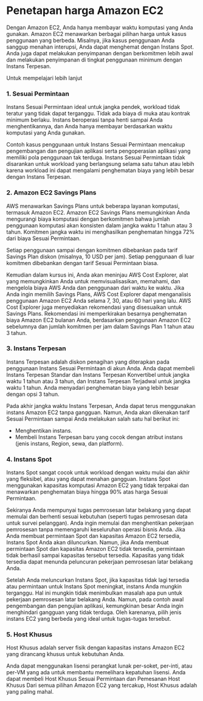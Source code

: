# Penetapan harga Amazon EC2

Dengan Amazon EC2, Anda hanya membayar waktu komputasi yang Anda gunakan. Amazon EC2 menawarkan berbagai pilihan harga untuk kasus penggunaan yang berbeda. Misalnya, jika kasus penggunaan Anda sanggup menahan interupsi, Anda dapat menghemat dengan Instans Spot. Anda juga dapat melakukan penyimpanan dengan berkomitmen lebih awal dan melakukan penyimpanan di tingkat penggunaan minimum dengan Instans Terpesan.

Untuk mempelajari lebih lanjut

### 1. Sesuai Permintaan
Instans Sesuai Permintaan ideal untuk jangka pendek, workload tidak teratur yang tidak dapat terganggu. Tidak ada biaya di muka atau kontrak minimum berlaku. Instans beroperasi tanpa henti sampai Anda menghentikannya, dan Anda hanya membayar berdasarkan waktu komputasi yang Anda gunakan.

Contoh kasus penggunaan untuk Instans Sesuai Permintaan mencakup pengembangan dan pengujian aplikasi serta pengoperasian aplikasi yang memiliki pola penggunaan tak terduga. Instans Sesuai Permintaan tidak disarankan untuk workload yang berlangsung selama satu tahun atau lebih karena workload ini dapat mengalami penghematan biaya yang lebih besar dengan Instans Terpesan.


### 2. Amazon EC2 Savings Plans
AWS menawarkan Savings Plans untuk beberapa layanan komputasi, termasuk Amazon EC2. Amazon EC2 Savings Plans memungkinkan Anda mengurangi biaya komputasi dengan berkomitmen bahwa jumlah penggunaan komputasi akan konsisten dalam jangka waktu 1 tahun atau 3 tahun. Komitmen jangka waktu ini menghasilkan penghematan hingga 72% dari biaya Sesuai Permintaan.

Setiap penggunaan sampai dengan komitmen dibebankan pada tarif Savings Plan diskon (misalnya, 10 USD per jam). Setiap penggunaan di luar komitmen dibebankan dengan tarif Sesuai Permintaan biasa.

Kemudian dalam kursus ini, Anda akan meninjau AWS Cost Explorer, alat yang memungkinkan Anda untuk memvisualisasikan, memahami, dan mengelola biaya AWS Anda dan penggunaan dari waktu ke waktu. Jika Anda ingin memilih Savings Plans, AWS Cost Explorer dapat menganalisis penggunaan Amazon EC2 Anda selama 7, 30, atau 60 hari yang lalu. AWS Cost Explorer juga menyediakan rekomendasi yang disesuaikan untuk Savings Plans. Rekomendasi ini memperkirakan besarnya penghematan biaya Amazon EC2 bulanan Anda, berdasarkan penggunaan Amazon EC2 sebelumnya dan jumlah komitmen per jam dalam Savings Plan 1 tahun atau 3 tahun.


### 3. Instans Terpesan
Instans Terpesan adalah diskon penagihan yang diterapkan pada penggunaan Instans Sesuai Permintaan di akun Anda. Anda dapat membeli Instans Terpesan Standar dan Instans Terpesan Konvertibel untuk jangka waktu 1 tahun atau 3 tahun, dan Instans Terpesan Terjadwal untuk jangka waktu 1 tahun. Anda menyadari penghematan biaya yang lebih besar dengan opsi 3 tahun.

Pada akhir jangka waktu Instans Terpesan, Anda dapat terus menggunakan instans Amazon EC2 tanpa gangguan. Namun, Anda akan dikenakan tarif Sesuai Permintaan sampai Anda melakukan salah satu hal berikut ini:

- Menghentikan instans.
- Membeli Instans Terpesan baru yang cocok dengan atribut instans (jenis instans, Region, sewa, dan platform).


### 4. Instans Spot
Instans Spot sangat cocok untuk workload dengan waktu mulai dan akhir yang fleksibel, atau yang dapat menahan gangguan. Instans Spot menggunakan kapasitas komputasi Amazon EC2 yang tidak terpakai dan menawarkan penghematan biaya hingga 90% atas harga Sesuai Permintaan.

Sekiranya Anda mempunyai tugas pemrosesan latar belakang yang dapat memulai dan berhenti sesuai kebutuhan (seperti tugas pemrosesan data untuk survei pelanggan). Anda ingin memulai dan menghentikan pekerjaan pemrosesan tanpa memengaruhi keseluruhan operasi bisnis Anda. Jika Anda membuat permintaan Spot dan kapasitas Amazon EC2 tersedia, Instans Spot Anda akan diluncurkan. Namun, jika Anda membuat permintaan Spot dan kapasitas Amazon EC2 tidak tersedia, permintaan tidak berhasil sampai kapasitas tersebut tersedia. Kapasitas yang tidak tersedia dapat menunda peluncuran pekerjaan pemrosesan latar belakang Anda.

Setelah Anda meluncurkan Instans Spot, jika kapasitas tidak lagi tersedia atau permintaan untuk Instans Spot meningkat, instans Anda mungkin terganggu. Hal ini mungkin tidak menimbulkan masalah apa pun untuk pekerjaan pemrosesan latar belakang Anda. Namun, pada contoh awal pengembangan dan pengujian aplikasi, kemungkinan besar Anda ingin menghindari gangguan yang tidak terduga. Oleh karenanya, pilih jenis instans EC2 yang berbeda yang ideal untuk tugas-tugas tersebut.



### 5. Host Khusus
Host Khusus adalah server fisik dengan kapasitas instans Amazon EC2 yang dirancang khusus untuk kebutuhan Anda. 

Anda dapat menggunakan lisensi perangkat lunak per-soket, per-inti, atau per-VM yang ada untuk membantu memelihara kepatuhan lisensi. Anda dapat membeli Host Khusus Sesuai Permintaan dan Pemesanan Host Khusus Dari semua pilihan Amazon EC2 yang tercakup, Host Khusus adalah yang paling mahal.
